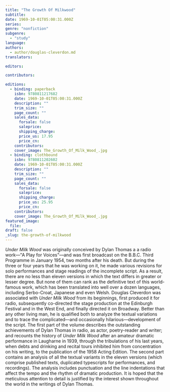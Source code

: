 ```yaml
---
title: "The Growth Of Milkwood"
subtitle:
date: 1969-10-01T05:00:31.000Z
series:
genre: "nonfiction"
subgenre:
  - "study"
language:
authors:
  - author/douglas-cleverdon.md
translators:

editors:

contributors:

editions:
  - binding: paperback
    isbn: 9780811217682
    date: 1969-10-01T05:00:31.000Z
    description: ""
    trim_size: ""
    page_count: ""
    sales_data:
      forsale: false
      saleprice:
      shipping_charge:
      price_us: 17.95
      price_cn:
    contributors:
    cover_image: The_Growth_Of_Milk_Wood_.jpg
  - binding: clothbound
    isbn: 9780811202602
    date: 1969-10-01T05:00:31.000Z
    description: ""
    trim_size: ""
    page_count: ""
    sales_data:
      forsale: false
      saleprice:
      shipping_charge:
      price_us: 25.95
      price_cn:
    contributors:
    cover_image: The_Growth_Of_Milk_Wood_.jpg
featured_image:
  file:
draft: false
_slug: the-growth-of-milkwood
---
```


_Under Milk Wood_ was originally conceived by Dylan Thomas a a radio work––"A Play for Voices"––and was first broadcast on the B.B.C. Third Programme in January 1954, two months after his death. But during the three or four years that he was working on it, he made various revisions for solo performances and stage readings of the incomplete script. As a result, there are no less than eleven versions in which the text differs in greater or lesser degree. But none of them can rank as the definitive text of this world-famous work, which has been translated into well over a dozen languages, including Serbo-Croat, Japanese and even Welsh. Douglas Cleverdon was associated with _Under Milk Wood_ from its beginnings, first produced it for radio, subsequently co-directed the stage production at the Edinburgh Festival and in the West End, and finally directed it on Broadway. Better than any other living man, he is qualified both to analyze the textual variations and to trace the complicated––and occasionally hilarious––development of the script. The first part of the volume describes the outstanding achievements of Dylan Thomas in radio, as actor, poetry-reader and writer; and recounts the history of _Under Milk Wood_ after an amateur dramatic performance in Laugharne in 1939, through the tribulations of his last years, when debts and drinking and recital tours inhibited him from concentration on his writing, to the publication of the 1958 Acting Edition. The second part contains an analysis of all the textual variants in the eleven versions (which comprise published texts, duplicated typescripts for performances, and recordings). The analysis includes punctuation and the line indentations that affect the tempo and the rhythm of dramatic production. It is hoped that the meticulous attention to detail is justified by the interest shown throughout the world in the writings of Dylan Thomas.

